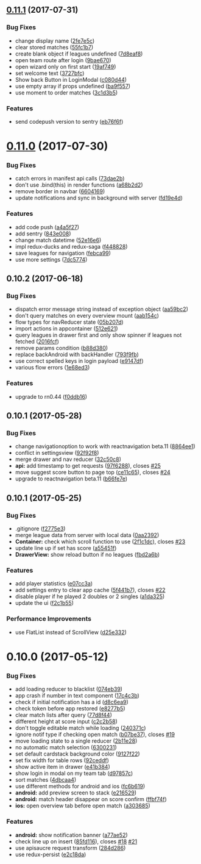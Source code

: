 <a name="0.11.1"></a>
## [0.11.1](https://github.com/arnef/ligatool-hamburg/compare/v0.10.2...v0.11.1) (2017-07-31)


### Bug Fixes

* change display name ([2fe7e5c](https://github.com/arnef/ligatool-hamburg/commit/2fe7e5c))
* clear stored matches ([55fc1b7](https://github.com/arnef/ligatool-hamburg/commit/55fc1b7))
* create blank object if leagues undefined ([7d8eaf8](https://github.com/arnef/ligatool-hamburg/commit/7d8eaf8))
* open team route after login ([9bae670](https://github.com/arnef/ligatool-hamburg/commit/9bae670))
* open wizard only on first start ([19af749](https://github.com/arnef/ligatool-hamburg/commit/19af749))
* set welcome text ([3727bfc](https://github.com/arnef/ligatool-hamburg/commit/3727bfc))
* Show back Button in LoginModal ([c080d44](https://github.com/arnef/ligatool-hamburg/commit/c080d44))
* use empty array if props undefined ([ba9f557](https://github.com/arnef/ligatool-hamburg/commit/ba9f557))
* use moment to order matches ([3c1d3b5](https://github.com/arnef/ligatool-hamburg/commit/3c1d3b5))


### Features

* send codepush version to sentry ([eb76f6f](https://github.com/arnef/ligatool-hamburg/commit/eb76f6f))



<a name="0.11.0"></a>
# [0.11.0](https://github.com/arnef/ligatool-hamburg/compare/v0.10.2...v0.11.0) (2017-07-30)


### Bug Fixes

* catch errors in manifest api calls ([73dae2b](https://github.com/arnef/ligatool-hamburg/commit/73dae2b))
* don't use .bind(this) in render functions ([a68b2d2](https://github.com/arnef/ligatool-hamburg/commit/a68b2d2))
* remove border in navbar ([6604169](https://github.com/arnef/ligatool-hamburg/commit/6604169))
* update notifications and sync in background with server ([fd19e4d](https://github.com/arnef/ligatool-hamburg/commit/fd19e4d))


### Features

* add code push ([a4a5f27](https://github.com/arnef/ligatool-hamburg/commit/a4a5f27))
* add sentry ([843e008](https://github.com/arnef/ligatool-hamburg/commit/843e008))
* change match datetime ([52e16e6](https://github.com/arnef/ligatool-hamburg/commit/52e16e6))
* impl redux-ducks and redux-saga ([f448828](https://github.com/arnef/ligatool-hamburg/commit/f448828))
* save leagues for navigation ([febca99](https://github.com/arnef/ligatool-hamburg/commit/febca99))
* use more settings ([7dc5774](https://github.com/arnef/ligatool-hamburg/commit/7dc5774))



<a name="0.10.2"></a>
## 0.10.2 (2017-06-18)


### Bug Fixes

* dispatch error message string instead of exception object ([aa59bc2](https://github.com/arnef/ligatool-hamburg/commit/aa59bc2))
* don't query matches on every overview mount ([aab154c](https://github.com/arnef/ligatool-hamburg/commit/aab154c))
* flow types for navReducer state ([05b207d](https://github.com/arnef/ligatool-hamburg/commit/05b207d))
* import actions in appcontainer ([512e621](https://github.com/arnef/ligatool-hamburg/commit/512e621))
* query leagues in drawer first and only show spinner if leagues not fetched ([2016fcf](https://github.com/arnef/ligatool-hamburg/commit/2016fcf))
* remove params condition ([b88d380](https://github.com/arnef/ligatool-hamburg/commit/b88d380))
* replace backAndroid with backHandler ([793f9fb](https://github.com/arnef/ligatool-hamburg/commit/793f9fb))
* use correct spelled keys in login payload ([e9147df](https://github.com/arnef/ligatool-hamburg/commit/e9147df))
* various flow errors ([1e68ed3](https://github.com/arnef/ligatool-hamburg/commit/1e68ed3))


### Features

* upgrade to rn0.44 ([f0ddb16](https://github.com/arnef/ligatool-hamburg/commit/f0ddb16))



<a name="0.10.1"></a>
## 0.10.1 (2017-05-28)


### Bug Fixes

* change navigationoption to work with reactnavigation beta.11 ([8864ee1](https://github.com/arnef/ligatool-hamburg/commit/8864ee1))
* conflict in settingsview ([92f92f8](https://github.com/arnef/ligatool-hamburg/commit/92f92f8))
* merge drawer and nav reducer ([32c50c8](https://github.com/arnef/ligatool-hamburg/commit/32c50c8))
* **api:** add timestamp to get requests ([97f6288](https://github.com/arnef/ligatool-hamburg/commit/97f6288)), closes [#25](https://github.com/arnef/ligatool-hamburg/issues/25)
* move suggest score button to page top ([ce11c65](https://github.com/arnef/ligatool-hamburg/commit/ce11c65)), closes [#24](https://github.com/arnef/ligatool-hamburg/issues/24)
* upgrade to reactnavigation beta.11 ([b66fe7e](https://github.com/arnef/ligatool-hamburg/commit/b66fe7e))



<a name="0.10.1"></a>
## 0.10.1 (2017-05-25)


### Bug Fixes

* .gitignore ([f2775e3](https://github.com/arnef/ligatool-hamburg/commit/f2775e3))
* merge league data from server with local data ([0aa2392](https://github.com/arnef/ligatool-hamburg/commit/0aa2392))
* **Container:** check which scroll function to use ([2f1c1dc](https://github.com/arnef/ligatool-hamburg/commit/2f1c1dc)), closes [#23](https://github.com/arnef/ligatool-hamburg/issues/23)
* update line up if set has score ([a55451f](https://github.com/arnef/ligatool-hamburg/commit/a55451f))
* **DrawerView:** show reload button if no leagues ([fbd2a6b](https://github.com/arnef/ligatool-hamburg/commit/fbd2a6b))


### Features

* add player statistics ([e07cc3a](https://github.com/arnef/ligatool-hamburg/commit/e07cc3a))
* add settings entry to clear app cache ([5f441b7](https://github.com/arnef/ligatool-hamburg/commit/5f441b7)), closes [#22](https://github.com/arnef/ligatool-hamburg/issues/22)
* disable player if he played 2 doubles or 2 singles ([a1da325](https://github.com/arnef/ligatool-hamburg/commit/a1da325))
* update the ui ([f2c1b55](https://github.com/arnef/ligatool-hamburg/commit/f2c1b55))


### Performance Improvements

* use FlatList instead of ScrollView ([d25e332](https://github.com/arnef/ligatool-hamburg/commit/d25e332))



<a name="0.10.0"></a>
# 0.10.0 (2017-05-12)


### Bug Fixes

* add loading reducer to blacklist ([074eb39](https://github.com/arnef/ligatool-hamburg/commit/074eb39))
* app crash if number in text component ([17c4c3b](https://github.com/arnef/ligatool-hamburg/commit/17c4c3b))
* check if initial notification has a id ([d8c6ea9](https://github.com/arnef/ligatool-hamburg/commit/d8c6ea9))
* check token before app restored ([e8277b5](https://github.com/arnef/ligatool-hamburg/commit/e8277b5))
* clear match lists after query ([77d8f44](https://github.com/arnef/ligatool-hamburg/commit/77d8f44))
* different height at score input ([c2c2b58](https://github.com/arnef/ligatool-hamburg/commit/c2c2b58))
* don't toggle editable match while loading ([240371c](https://github.com/arnef/ligatool-hamburg/commit/240371c))
* ignore notif type if checking open match ([b07be37](https://github.com/arnef/ligatool-hamburg/commit/b07be37)), closes [#19](https://github.com/arnef/ligatool-hamburg/issues/19)
* move loading state to a single reducer ([2b11e28](https://github.com/arnef/ligatool-hamburg/commit/2b11e28))
* no automatic match selection ([6300231](https://github.com/arnef/ligatool-hamburg/commit/6300231))
* set default cardstack background color ([9127f22](https://github.com/arnef/ligatool-hamburg/commit/9127f22))
* set fix width for table rows ([92ceddf](https://github.com/arnef/ligatool-hamburg/commit/92ceddf))
* show active item in drawer ([e41b384](https://github.com/arnef/ligatool-hamburg/commit/e41b384))
* show login in modal on my team tab ([d97857c](https://github.com/arnef/ligatool-hamburg/commit/d97857c))
* sort matches ([4dbcaa4](https://github.com/arnef/ligatool-hamburg/commit/4dbcaa4))
* use different methods for android and ios ([fc6b619](https://github.com/arnef/ligatool-hamburg/commit/fc6b619))
* **android:** add preview screen to stack ([e216529](https://github.com/arnef/ligatool-hamburg/commit/e216529))
* **android:** match header disappear on score confirm ([ffbf74f](https://github.com/arnef/ligatool-hamburg/commit/ffbf74f))
* **ios:** open overview tab before open match ([a303685](https://github.com/arnef/ligatool-hamburg/commit/a303685))


### Features

* **android:** show notification banner ([a77ae52](https://github.com/arnef/ligatool-hamburg/commit/a77ae52))
* check line up on insert ([85fd116](https://github.com/arnef/ligatool-hamburg/commit/85fd116)), closes [#18](https://github.com/arnef/ligatool-hamburg/issues/18) [#21](https://github.com/arnef/ligatool-hamburg/issues/21)
* use apisaucre request transform ([284d286](https://github.com/arnef/ligatool-hamburg/commit/284d286))
* use redux-persist ([e2c18da](https://github.com/arnef/ligatool-hamburg/commit/e2c18da))
